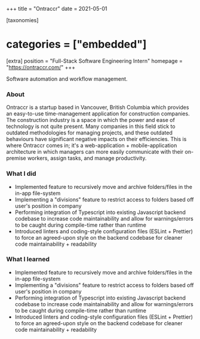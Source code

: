 +++
title = "Ontraccr"
date = 2021-05-01

[taxonomies]
# categories = ["embedded"]

[extra]
position = "Full-Stack Software Engineering Intern"
homepage = "https://ontraccr.com/"
+++

Software automation and workflow management.

<!-- more -->

### About
Ontraccr is a startup based in Vancouver, British Columbia which provides an easy-to-use time-management application for construction companies.
The construction industry is a space in which the power and ease of technology is not quite present.
Many companies in this field stick to outdated methodologies for managing projects, and these outdated behaviours have significant negative impacts on their efficiencies.
This is where Ontraccr comes in; it's a web-application + mobile-application architecture in which managers can more easily communicate with their on-premise workers, assign tasks, and manage productivity.

### What I did
- Implemented feature to recursively move and archive folders/files in the in-app file-system
- Implementing a "divisions" feature to restrict access to folders based off user's position in company
- Performing integration of Typescript into existing Javascript backend codebase to increase code maintainability and allow for warnings/errors to be caught during compile-time rather than runtime
- Introduced linters and coding-style configuration files (ESLint + Prettier) to force an agreed-upon style on the backend codebase for cleaner code maintainability + readability

### What I learned
- Implemented feature to recursively move and archive folders/files in the in-app file-system
- Implementing a "divisions" feature to restrict access to folders based off user's position in company
- Performing integration of Typescript into existing Javascript backend codebase to increase code maintainability and allow for warnings/errors to be caught during compile-time rather than runtime
- Introduced linters and coding-style configuration files (ESLint + Prettier) to force an agreed-upon style on the backend codebase for cleaner code maintainability + readability

<!-- Lorem ipsum dolor sit amet, consectetur adipiscing elit. Proin est augue, pellentesque sit amet nisi ut, viverra vestibulum purus. Quisque ac varius elit. 

Praesent vitae pretium lacus, at placerat velit. Nulla feugiat quam eget quam tempus, id vulputate nulla suscipit. Vestibulum porta mollis molestie. In mollis diam et ante varius imperdiet et a elit. Mauris sodales quis nisi nec fringilla. 

    Aenean sed fermentum nunc, a consectetur magna.

Maecenas eget ligula porttitor, egestas orci id, gravida nisl. Aliquam erat volutpat. Sed dapibus felis quis lacus dignissim condimentum aliquam et orci. 

1. Sed rutrum velit et purus volutpat rutrum. 
2. Suspendisse mollis ante arcu, sit amet vehicula nisl cursus ac. 
3. Donec tristique risus dolor, at tristique urna placerat et. 

Nam vel interdum neque. Maecenas laoreet eget enim at rhoncus. Donec posuere diam leo, blandit semper urna semper nec.  -->
